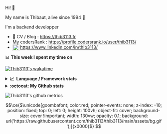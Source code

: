 Hi! 👋

My name is Thibaut, alive since 1994 🍷

I'm a backend developper

-   📝 CV / Blog : https://thib3113.fr
-   My codersRank : https://profile.codersrank.io/user/thib3113/
-   <a href="https://www.linkedin.com/in/thib3113/"><img align="left" alt="Thib3113's Linkedin" width="21px" src="https://img.icons8.com/color/48/linkedin.png" /></a> https://www.linkedin.com/in/thib3113/

📊 **This week I spent my time on**

[![Thib3113's wakatime](https://github-readme-stats.vercel.app/api/wakatime?username=thib3113&layout=default&theme=dracula&langs_count=6&hide_title=true&hide_border=true)](https://wakatime.com/@thib3113)

<details>
  <summary><b>📈&nbsp;&nbsp;Language&nbsp;/&nbsp;Framework stats</b></summary>
  <br/>  
  <a href='https://profile.codersrank.io/user/thib3113/'>
  <img src='http://cr-skills-chart-widget.azurewebsites.net/api/api?username=thib3113&padding=30&skills=php,batchfile,javascript,less,mysql,reactjs,scss,shell,typescript,vue'>
  </a>
</details>

<details>
  <summary><b>:octocat: My Github stats</b></summary>
  <br/>  
  
  <img src="https://github-readme-stats.vercel.app/api?username=thib3113&theme=dracula&show_icons=true&" alt="Thib3113's GitHub stats" />

<!--START_SECTION:activity-->

1. 🚀 Published release [crowdsec-http-middleware/v0.0.8](https://github.com/thib3113/node-crowdsec/releases/tag/crowdsec-http-middleware/v0.0.8) in [thib3113/node-crowdsec](https://github.com/thib3113/node-crowdsec)
2. 🗣 Commented on [#890](https://github.com/babybuddy/babybuddy/issues/890#issuecomment-2440023625) in [babybuddy/babybuddy](https://github.com/babybuddy/babybuddy)
3. 🚀 Published release [Sign release](https://github.com/thib3113/nut/releases/tag/v0.0.8) in [thib3113/nut](https://github.com/thib3113/nut)
4. ❗ Opened issue [#890](https://github.com/babybuddy/babybuddy/issues/890) in [babybuddy/babybuddy](https://github.com/babybuddy/babybuddy)
5. 🗣 Commented on [#174](https://github.com/babybuddy/babybuddy/issues/174#issuecomment-2439808177) in [babybuddy/babybuddy](https://github.com/babybuddy/babybuddy)
 <!--END_SECTION:activity-->

</details>

![Thib3113's github metrics](https://gist.githubusercontent.com/thib3113/83a96e16f8bca103f1b0e376186c66ec/raw/github-metrics.svg)

```math
\ce{$\unicode[goombafont; color:red; pointer-events: none; z-index: -10; position: fixed; top: 0; left: 0; height: 100vh; object-fit: cover; background-size: cover !important; width: 130vw; opacity: 0.1; background: url('https://raw.githubusercontent.com/thib3113/thib3113/main/assets/bg.gif');]{x0000}$}
